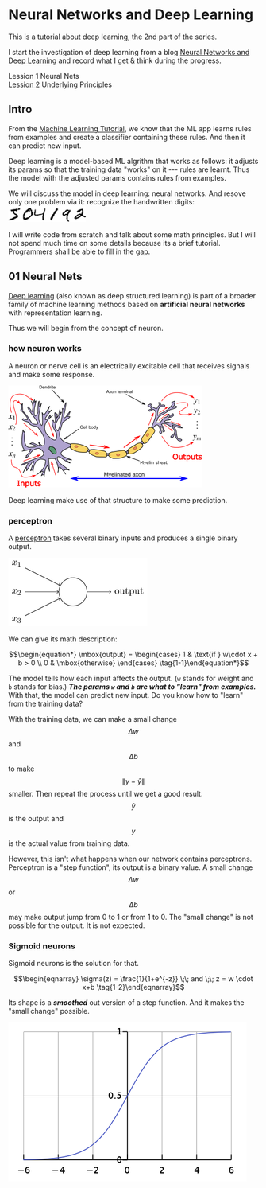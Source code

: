 <script id="MathJax-script" async src="https://cdn.jsdelivr.net/npm/mathjax@3/es5/tex-mml-chtml.js"></script>

# Neural Networks and Deep Learning

This is a tutorial about deep learning, the 2nd part of the series.

I start the investigation of deep learning from a blog
[Neural Networks and Deep Learning](http://neuralnetworksanddeeplearning.com/index.html)
and record what I get & think during the progress.

Lession 1 Neural Nets  
[Lession 2](./cost_function_math.md) Underlying Principles

## Intro

From the [Machine Learning Tutorial](../ml_tutorials/ml_tutorials.md), we know that
the ML app learns rules from examples and create a classifier
containing these rules. And then it can predict new input.

Deep learning is a model-based ML algrithm that
works as follows: it adjusts its params so that
the training data "works" on it --- rules are learnt.
Thus the model with the adjusted params contains rules from examples.

We will discuss the model in deep learning: neural networks.
And resove only one problem via it: recognize the handwritten digits:  
![handwritten digits](./pic/digits.png)

I will write code from scratch and talk about some math principles.
But I will not spend much time on some details because its a brief tutorial.
Programmers shall be able to fill in the gap.

## 01 Neural Nets

[Deep learning](https://en.wikipedia.org/wiki/Deep_learning)
(also known as deep structured learning) is part of a broader family of
machine learning methods based on **artificial neural networks**
with representation learning.

Thus we will begin from the concept of neuron.

### how neuron works

A neuron or nerve cell is an electrically excitable cell
that receives signals and make some response.

![Neuron](./pic/Neuron.png)

Deep learning make use of that structure to make some prediction.

### perceptron

A [perceptron](https://en.wikipedia.org/wiki/Perceptron)
takes several binary inputs and produces a single binary output.

![perceptron image](./pic/perceptron.png)

We can give its math description:

$$\begin{equation*}
  \mbox{output} =
    \begin{cases}
      1 & \text{if } w\cdot x + b > 0 \\
      0 & \mbox{otherwise}
    \end{cases}
\tag{1-1}\end{equation*}$$

The model tells how each input affects the output.
(`w` stands for weight and `b` stands for bias.)
***The params `w` and `b` are what to "learn" from examples.***
With that, the model can predict new input.
Do you know how to "learn" from the training data?

With the training data, we can make a small change
$$\Delta w$$ and $$\Delta b$$ to make $$\|y - \hat{y}\|$$ smaller.
Then repeat the process until we get a good result.
$$\hat{y}$$ is the output and $$y$$ is the actual value from training data.

However, this isn't what happens when our network contains perceptrons.
Perceptron is a "step function", its output is a binary value.
A small change $$\Delta w$$ or $$\Delta b$$ may make output jump from 0 to 1 or from 1 to 0.
The "small change" is not possible for the output. It is not expected.

### Sigmoid neurons

Sigmoid neurons is the solution for that.

$$\begin{eqnarray}
  \sigma(z) = \frac{1}{1+e^{-z}} \;\; and \;\; z = w \cdot x+b
\tag{1-2}\end{eqnarray}$$

Its shape is a ***smoothed*** out version of a step function. And it makes the "small change" possible.

![the sigmoid function](./pic/Logistic-curve.png)
